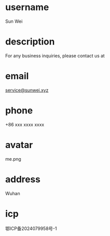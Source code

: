 # username

Sun Wei

# description

For any business inquiries, please contact us at

# email

service@sunwei.xyz

# phone

+86 xxx xxxx xxxx

# avatar

me.png

# address

Wuhan

# icp

鄂ICP备2024079958号-1